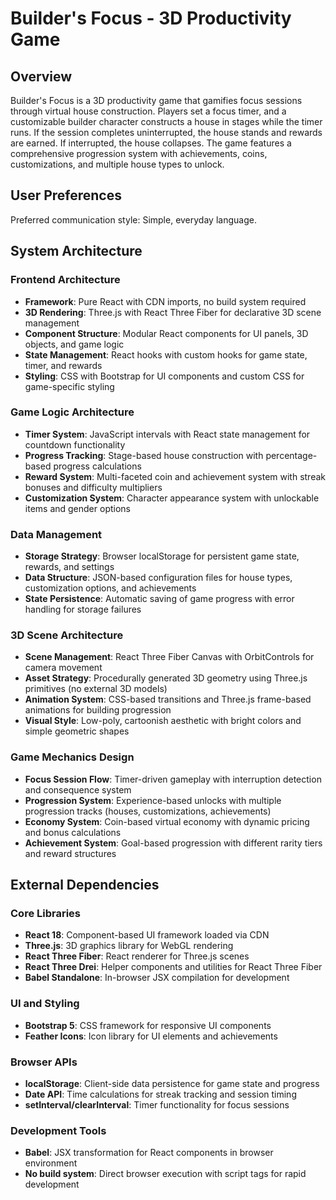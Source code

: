 # Builder's Focus - 3D Productivity Game

## Overview

Builder's Focus is a 3D productivity game that gamifies focus sessions through virtual house construction. Players set a focus timer, and a customizable builder character constructs a house in stages while the timer runs. If the session completes uninterrupted, the house stands and rewards are earned. If interrupted, the house collapses. The game features a comprehensive progression system with achievements, coins, customizations, and multiple house types to unlock.

## User Preferences

Preferred communication style: Simple, everyday language.

## System Architecture

### Frontend Architecture
- **Framework**: Pure React with CDN imports, no build system required
- **3D Rendering**: Three.js with React Three Fiber for declarative 3D scene management
- **Component Structure**: Modular React components for UI panels, 3D objects, and game logic
- **State Management**: React hooks with custom hooks for game state, timer, and rewards
- **Styling**: CSS with Bootstrap for UI components and custom CSS for game-specific styling

### Game Logic Architecture
- **Timer System**: JavaScript intervals with React state management for countdown functionality
- **Progress Tracking**: Stage-based house construction with percentage-based progress calculations
- **Reward System**: Multi-faceted coin and achievement system with streak bonuses and difficulty multipliers
- **Customization System**: Character appearance system with unlockable items and gender options

### Data Management
- **Storage Strategy**: Browser localStorage for persistent game state, rewards, and settings
- **Data Structure**: JSON-based configuration files for house types, customization options, and achievements
- **State Persistence**: Automatic saving of game progress with error handling for storage failures

### 3D Scene Architecture
- **Scene Management**: React Three Fiber Canvas with OrbitControls for camera movement
- **Asset Strategy**: Procedurally generated 3D geometry using Three.js primitives (no external 3D models)
- **Animation System**: CSS-based transitions and Three.js frame-based animations for building progression
- **Visual Style**: Low-poly, cartoonish aesthetic with bright colors and simple geometric shapes

### Game Mechanics Design
- **Focus Session Flow**: Timer-driven gameplay with interruption detection and consequence system
- **Progression System**: Experience-based unlocks with multiple progression tracks (houses, customizations, achievements)
- **Economy System**: Coin-based virtual economy with dynamic pricing and bonus calculations
- **Achievement System**: Goal-based progression with different rarity tiers and reward structures

## External Dependencies

### Core Libraries
- **React 18**: Component-based UI framework loaded via CDN
- **Three.js**: 3D graphics library for WebGL rendering
- **React Three Fiber**: React renderer for Three.js scenes
- **React Three Drei**: Helper components and utilities for React Three Fiber
- **Babel Standalone**: In-browser JSX compilation for development

### UI and Styling
- **Bootstrap 5**: CSS framework for responsive UI components
- **Feather Icons**: Icon library for UI elements and achievements

### Browser APIs
- **localStorage**: Client-side data persistence for game state and progress
- **Date API**: Time calculations for streak tracking and session timing
- **setInterval/clearInterval**: Timer functionality for focus sessions

### Development Tools
- **Babel**: JSX transformation for React components in browser environment
- **No build system**: Direct browser execution with script tags for rapid development